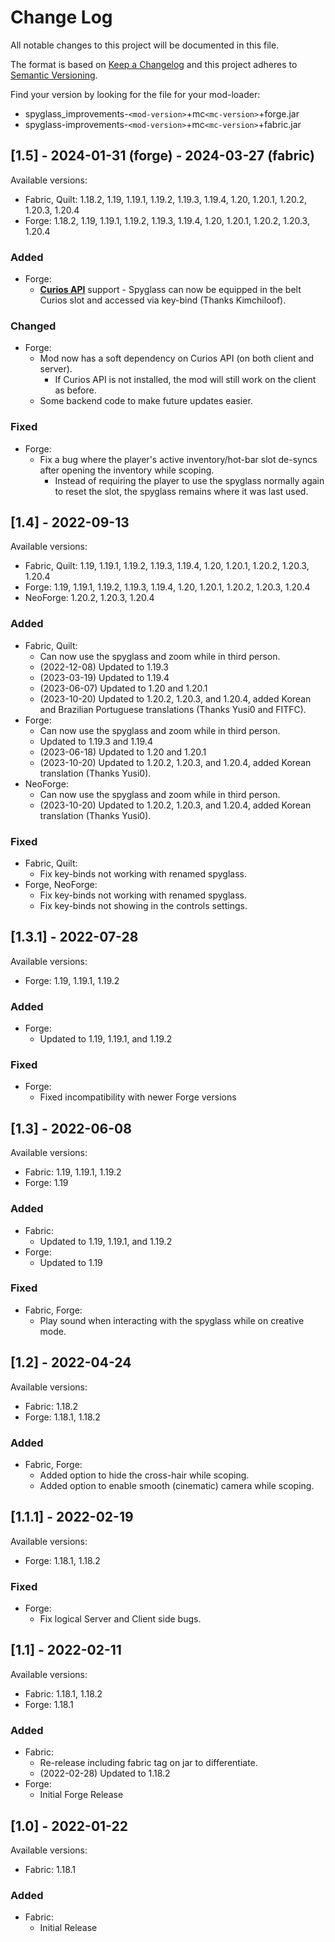 # Change Log

All notable changes to this project will be documented in this file.

The format is based on [Keep a Changelog](http://keepachangelog.com/) and this project adheres to [Semantic Versioning](http://semver.org/).

Find your version by looking for the file for your mod-loader:

-   spyglass_improvements-`<mod-version>`+mc`<mc-version>`+forge.jar
-   spyglass-improvements-`<mod-version>`+mc`<mc-version>`+fabric.jar

## [1.5] - 2024-01-31 (forge) - 2024-03-27 (fabric)

Available versions:
-   Fabric, Quilt: 1.18.2, 1.19, 1.19.1, 1.19.2, 1.19.3, 1.19.4, 1.20, 1.20.1, 1.20.2, 1.20.3, 1.20.4
-   Forge: 1.18.2, 1.19, 1.19.1, 1.19.2, 1.19.3, 1.19.4, 1.20, 1.20.1, 1.20.2, 1.20.3, 1.20.4

### Added

-   Forge:
    -   **[Curios API](https://www.curseforge.com/minecraft/mc-mods/curios)** support - Spyglass can now be equipped in the belt Curios slot and accessed via key-bind (Thanks Kimchiloof).

### Changed

-   Forge:
    -   Mod now has a soft dependency on Curios API (on both client and server).
        -   If Curios API is not installed, the mod will still work on the client as before.
    -   Some backend code to make future updates easier.

### Fixed

-   Forge:
    -   Fix a bug where the player's active inventory/hot-bar slot de-syncs after opening the inventory while scoping.
        -   Instead of requiring the player to use the spyglass normally again to reset the slot, the spyglass remains where it was last used.

## [1.4] - 2022-09-13

Available versions:

-   Fabric, Quilt: 1.19, 1.19.1, 1.19.2, 1.19.3, 1.19.4, 1.20, 1.20.1, 1.20.2, 1.20.3, 1.20.4
-   Forge: 1.19, 1.19.1, 1.19.2, 1.19.3, 1.19.4, 1.20, 1.20.1, 1.20.2, 1.20.3, 1.20.4
-   NeoForge: 1.20.2, 1.20.3, 1.20.4

### Added

-   Fabric, Quilt:
    -   Can now use the spyglass and zoom while in third person.
    -   (2022-12-08) Updated to 1.19.3
    -   (2023-03-19) Updated to 1.19.4
    -   (2023-06-07) Updated to 1.20 and 1.20.1
    -   (2023-10-20) Updated to 1.20.2, 1.20.3, and 1.20.4, added Korean and Brazilian Portuguese translations (Thanks Yusi0 and FITFC).
-   Forge:
    -   Can now use the spyglass and zoom while in third person.
    -   Updated to 1.19.3 and 1.19.4
    -   (2023-06-18) Updated to 1.20 and 1.20.1
    -   (2023-10-20) Updated to 1.20.2, 1.20.3, and 1.20.4, added Korean translation (Thanks Yusi0).
-   NeoForge:
    -   Can now use the spyglass and zoom while in third person.
    -   (2023-10-20) Updated to 1.20.2, 1.20.3, and 1.20.4, added Korean translation (Thanks Yusi0).

### Fixed

-   Fabric, Quilt:
    -   Fix key-binds not working with renamed spyglass.
-   Forge, NeoForge:
    -   Fix key-binds not working with renamed spyglass.
    -   Fix key-binds not showing in the controls settings.

## [1.3.1] - 2022-07-28

Available versions:

-   Forge: 1.19, 1.19.1, 1.19.2

### Added

-   Forge:
    -   Updated to 1.19, 1.19.1, and 1.19.2

### Fixed

-   Forge:
    -   Fixed incompatibility with newer Forge versions

## [1.3] - 2022-06-08

Available versions:

-   Fabric: 1.19, 1.19.1, 1.19.2
-   Forge: 1.19

### Added

-   Fabric:
    -   Updated to 1.19, 1.19.1, and 1.19.2
-   Forge:
    -   Updated to 1.19

### Fixed

-   Fabric, Forge:
    -   Play sound when interacting with the spyglass while on creative mode.

## [1.2] - 2022-04-24

Available versions:

-   Fabric: 1.18.2
-   Forge: 1.18.1, 1.18.2

### Added

-   Fabric, Forge:
    -   Added option to hide the cross-hair while scoping.
    -   Added option to enable smooth (cinematic) camera while scoping.

## [1.1.1] - 2022-02-19

Available versions:

-   Forge: 1.18.1, 1.18.2

### Fixed

-   Forge:
    -   Fix logical Server and Client side bugs.

## [1.1] - 2022-02-11

Available versions:

-   Fabric: 1.18.1, 1.18.2
-   Forge: 1.18.1

### Added

-   Fabric:
    -   Re-release including fabric tag on jar to differentiate.
    -   (2022-02-28) Updated to 1.18.2
-   Forge:
    -   Initial Forge Release

## [1.0] - 2022-01-22

Available versions:

-   Fabric: 1.18.1

### Added

-   Fabric:
    -   Initial Release
